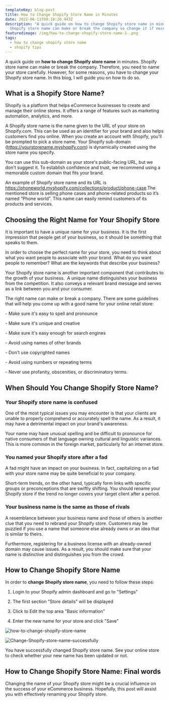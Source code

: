 ```yaml
---
templateKey: blog-post
title: How to Change Shopify Store Name in Minutes
date: 2022-06-11T09:18:20.943Z
description: "A quick guide on how to change Shopify store name in minutes.
  Shopify store name can make or break the company so change it if necessary. "
featuredimage: /img/how-to-change-shopify-store-name-1-.png
tags:
  - how to change shopify store name
  - shopify tips
---
```

<!--StartFragment-->

A quick guide on **how to change Shopify store name** in minutes. Shopify store name can make or break the company. Therefore, you need to name your store carefully. However, for some reasons, you have to change your Shopify store name. In this blog, I will guide you on how to do so. 

## What is a Shopify Store Name?

Shopify is a platform that helps eCommerce businesses to create and manage their online stores. It offers a range of features such as marketing automation, analytics, and more.

A Shopify store name is the name given to the URL of your store on Shopify.com. This can be used as an identifier for your brand and also helps customers find you online. When you create an account with Shopify, you'll be prompted to pick a store name. Your Shopify sub-domain (https://yourstorename.myshopify.com) is dynamically created using the store name you specify.

You can use this sub-domain as your store's public-facing URL, but we don't suggest it. To establish confidence and trust, we recommend using a memorable custom domain that fits your brand.

An example of Shopify store name and its URL is <https://phoneworld.myshopify.com/collections/product/phone-case>.The mentioned store is selling phone cases and phone-related products so it’s named “Phone world”. This name can easily remind customers of its products and services.

## Choosing the Right Name for Your Shopify Store

It is important to have a unique name for your business. It is the first impression that people get of your business, so it should be something that speaks to them.

In order to choose the perfect name for your store, you need to think about what you want people to associate with your brand. What do you want people to remember? What are the keywords that describe your business?

Your Shopify store name is another important component that contributes to the growth of your business.  A unique name distinguishes your business from the competition. It also conveys a relevant brand message and serves as a link between you and your consumer.

The right name can make or break a company. There are some guidelines that will help you come up with a good name for your online retail store:

\- Make sure it's easy to spell and pronounce

\- Make sure it's unique and creative

\- Make sure it's easy enough for search engines

\- Avoid using names of other brands

\- Don't use copyrighted names

\- Avoid using numbers or repeating terms

\- Never use profanity, obscenities, or discriminatory terms.

## When Should You Change Shopify Store Name?

### Your Shopify store name is confused

One of the most typical issues you may encounter is that your clients are unable to properly comprehend or accurately spell the name. As a result, it may have a detrimental impact on your brand's awareness.

Your name may have unusual spelling and be difficult to pronounce for native consumers of that language owning cultural and linguistic variances. This is more common in the foreign market, particularly for an internet store.

### You named your Shopify store after a fad

A fad might have an impact on your business. In fact, capitalizing on a fad with your store name may be quite beneficial to your company.

Short-term trends, on the other hand, typically form links with specific groups or preconceptions that are swiftly shifting. You should rename your Shopify store if the trend no longer covers your target client after a period.

### Your business name is the same as those of rivals

A resemblance between your business name and those of others is another clue that you need to rebrand your Shopify store. Customers may be puzzled if you use a name that someone else already owns or an idea that is similar to theirs.

Furthermore, registering for a business license with an already-owned domain may cause issues. As a result, you should make sure that your name is distinctive and distinguishes you from the crowd.

## How to Change Shopify Store Name

In order to **change Shopify store name**, you need to follow these steps:

1. Login to your Shopify admin dashboard and go to "Settings"

2. The first section “Store details” will be displayed

3. Click to Edit the top area "Basic information"

4. Enter the new name for your store and click "Save"

![how-to-change-shopify-store-name](/img/how-to-change-shopify-store-name.png "How to Change Shopify Store Name")

![Change-Shopify-store-name-successfully](/img/change-shopify-store-name-successfully.png "Change Shopify store name successfully")

You have successfully changed Shopify store name. See your online store to check whether your new name has been updated or not. 

## How to Change Shopify Store Name: Final words

Changing the name of your Shopify store might be a crucial influence on the success of your eCommerce business. Hopefully, this post will assist you with effectively renaming your Shopify store.



<!--EndFragment-->